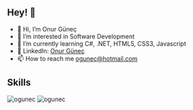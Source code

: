 ## Hey! 👋
- 👋 Hi, I’m Onur Güneç
- 👀 I’m interested in Software Development
- 🌱 I’m currently learning C#, .NET, HTML5, CSS3, Javascript
- 📌 LinkedIn: [Onur Güneç](https://www.linkedin.com/in/ogunec/)
- 📫 How to reach me [ogunec@hotmail.com](mailto:ogunec@hotmail.com)  

## Skills

<img src="https://github-readme-stats.vercel.app/api/top-langs/?username=ogunec&layout=compact&hide=html&theme=buefy" alt="ogunec" />

<img src="https://github-readme-stats.vercel.app/api?username=ogunec&show_icons=true&theme=buefy" alt="ogunec" />  


<!---
ogunec/ogunec is a ✨ special ✨ repository because its `README.md` (this file) appears on your GitHub profile.
You can click the Preview link to take a look at your changes.
--->
